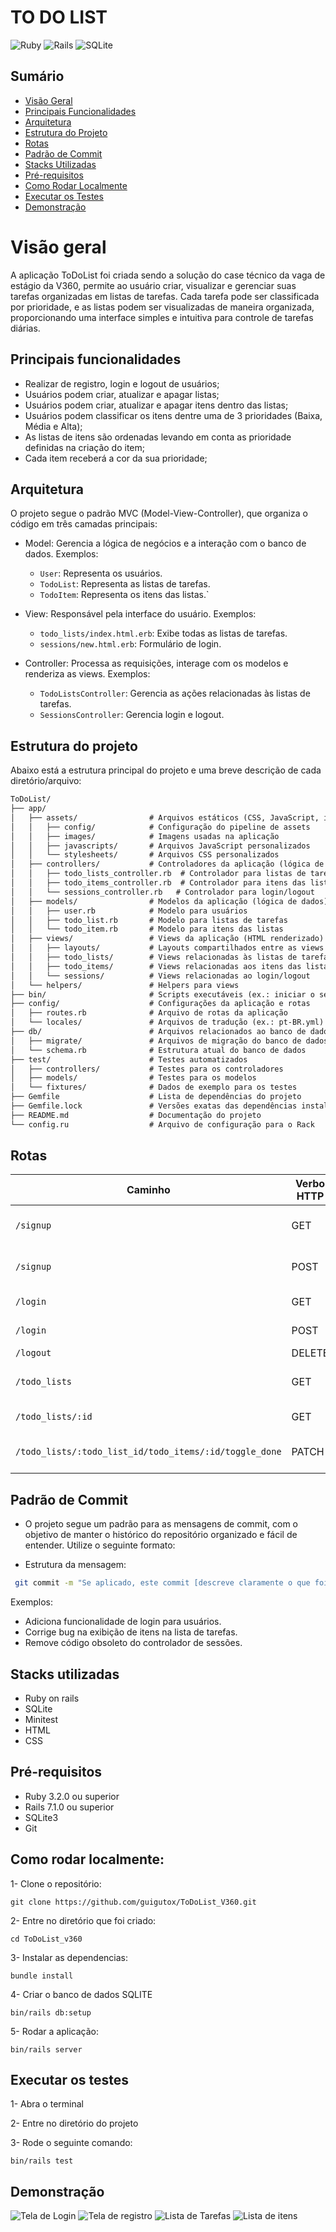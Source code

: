 # TO DO LIST
![Ruby](https://img.shields.io/badge/ruby-%23CC342D.svg?style=for-the-badge&logo=ruby&logoColor=white)
![Rails](https://img.shields.io/badge/rails-%23CC0000.svg?style=for-the-badge&logo=ruby-on-rails&logoColor=white)
![SQLite](https://img.shields.io/badge/sqlite-%2307405e.svg?style=for-the-badge&logo=sqlite&logoColor=white)

## Sumário
- [Visão Geral](#visão-geral)
- [Principais Funcionalidades](#principais-funcionalidades)
- [Arquitetura](#arquitetura)
- [Estrutura do Projeto](#estrutura-do-projeto)
- [Rotas](#rotas)
- [Padrão de Commit](#padrão-de-commit)
- [Stacks Utilizadas](#stacks-utilizadas)
- [Pré-requisitos](#pré-requisitos)
- [Como Rodar Localmente](#como-rodar-localmente)
- [Executar os Testes](#executar-os-testes)
- [Demonstração](#demonstração)

# Visão geral
A aplicação ToDoList foi criada sendo a solução do case técnico da vaga de estágio da V360, permite ao usuário criar, visualizar e gerenciar suas tarefas organizadas em listas de tarefas. Cada tarefa pode ser classificada por prioridade, e as listas podem ser visualizadas de maneira organizada, proporcionando uma interface simples e intuitiva para controle de tarefas diárias.



## Principais funcionalidades
- Realizar de registro, login e logout de usuários;
- Usuários podem criar, atualizar e apagar listas;
- Usuários podem criar, atualizar e apagar itens dentro das listas;
- Usuários podem classificar os itens dentre uma de 3 prioridades (Baixa, Média e Alta);
- As listas de itens são ordenadas levando em conta as prioridade definidas na criação do item;
- Cada item receberá a cor da sua prioridade;

## Arquitetura
O projeto segue o padrão MVC (Model-View-Controller), que organiza o código em três camadas principais:

- Model: Gerencia a lógica de negócios e a interação com o banco de dados. Exemplos:

    - ```User```: Representa os usuários.
    - ```TodoList```: Representa as listas de tarefas.
    - ```TodoItem```: Representa os itens das listas.`

- View: Responsável pela interface do usuário. Exemplos:

    - ```todo_lists/index.html.erb```: Exibe todas as listas de tarefas.
    - ```sessions/new.html.erb```: Formulário de login.

- Controller: Processa as requisições, interage com os modelos e renderiza as views. Exemplos:

    - ```TodoListsController```: Gerencia as ações relacionadas às listas de tarefas.
    - ```SessionsController```: Gerencia login e logout.

## Estrutura do projeto
Abaixo está a estrutura principal do projeto e uma breve descrição de cada diretório/arquivo:

````markdown
ToDoList/
├── app/
│   ├── assets/                # Arquivos estáticos (CSS, JavaScript, imagens)
│   │   ├── config/            # Configuração do pipeline de assets
│   │   ├── images/            # Imagens usadas na aplicação
│   │   ├── javascripts/       # Arquivos JavaScript personalizados
│   │   └── stylesheets/       # Arquivos CSS personalizados
│   ├── controllers/           # Controladores da aplicação (lógica de rotas)
│   │   ├── todo_lists_controller.rb  # Controlador para listas de tarefas
│   │   ├── todo_items_controller.rb  # Controlador para itens das listas
│   │   └── sessions_controller.rb   # Controlador para login/logout
│   ├── models/                # Modelos da aplicação (lógica de dados)
│   │   ├── user.rb            # Modelo para usuários
│   │   ├── todo_list.rb       # Modelo para listas de tarefas
│   │   └── todo_item.rb       # Modelo para itens das listas
│   ├── views/                 # Views da aplicação (HTML renderizado)
│   │   ├── layouts/           # Layouts compartilhados entre as views
│   │   ├── todo_lists/        # Views relacionadas às listas de tarefas
│   │   ├── todo_items/        # Views relacionadas aos itens das listas
│   │   └── sessions/          # Views relacionadas ao login/logout
│   └── helpers/               # Helpers para views
├── bin/                       # Scripts executáveis (ex.: iniciar o servidor)
├── config/                    # Configurações da aplicação e rotas
│   ├── routes.rb              # Arquivo de rotas da aplicação
│   └── locales/               # Arquivos de tradução (ex.: pt-BR.yml)
├── db/                        # Arquivos relacionados ao banco de dados
│   ├── migrate/               # Arquivos de migração do banco de dados
│   └── schema.rb              # Estrutura atual do banco de dados
├── test/                      # Testes automatizados
│   ├── controllers/           # Testes para os controladores
│   ├── models/                # Testes para os modelos
│   └── fixtures/              # Dados de exemplo para os testes
├── Gemfile                    # Lista de dependências do projeto
├── Gemfile.lock               # Versões exatas das dependências instaladas
├── README.md                  # Documentação do projeto
└── config.ru                  # Arquivo de configuração para o Rack
````

## Rotas
| Caminho                                                | Verbo HTTP | Controller#Action       | Descrição                |
| ------------------------------------------------------ | ---------- | ----------------------- | ------------------------ |
| `/signup`                                              | GET        | `Users#new`             | Formulário de cadastro   |
| `/signup`                                              | POST       | `Users#create`          | Criação de novo usuário  |
| `/login`                                               | GET        | `Sessions#new`          | Formulário de login      |
| `/login`                                               | POST       | `Sessions#create`       | Autentica usuário        |
| `/logout`                                              | DELETE     | `Sessions#destroy`      | Logout                   |
| `/todo_lists`                                          | GET        | `TodoLists#index`       | Lista todas as listas    |
| `/todo_lists/:id`                                      | GET        | `TodoLists#show`        | Detalhes da lista        |
| `/todo_lists/:todo_list_id/todo_items/:id/toggle_done` | PATCH      | `TodoItems#toggle_done` | Alterna status da tarefa |

## Padrão de Commit
- O projeto segue um padrão para as mensagens de commit, com o objetivo de manter o histórico do repositório organizado e fácil de entender. Utilize o seguinte formato:

- Estrutura da mensagem:
```bash
 git commit -m "Se aplicado, este commit [descreve claramente o que foi feito]."
```

Exemplos:

- Adiciona funcionalidade de login para usuários.
- Corrige bug na exibição de itens na lista de tarefas.
- Remove código obsoleto do controlador de sessões.


## Stacks utilizadas
- Ruby on rails
- SQLite
- Minitest
- HTML
- CSS

## Pré-requisitos
- Ruby 3.2.0 ou superior
- Rails 7.1.0 ou superior
- SQLite3
- Git

## Como rodar localmente:

1- Clone o repositório:  
```
git clone https://github.com/guigutox/ToDoList_V360.git
```

2- Entre no diretório que foi criado:
```
cd ToDoList_v360
```

3- Instalar as dependencias:
```
bundle install
```

4- Criar o banco de dados SQLITE
```
bin/rails db:setup
```

5- Rodar a aplicação:
```
bin/rails server
```

## Executar os testes
1- Abra o terminal

2- Entre no diretório do projeto

3- Rode o seguinte comando:
```
bin/rails test
```

## Demonstração
![Tela de Login](screenshots/login.png)
![Tela de registro](screenshots/registrar.png)
![Lista de Tarefas](screenshots/listas.png)
![Lista de itens](screenshots/itens.png)



